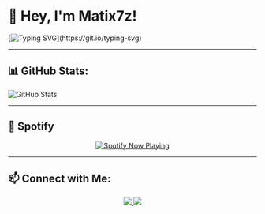 # 👋 Hey, I'm Matix7z!

[![Typing SVG](https://readme-typing-svg.herokuapp.com?font=Fira+Code&pause=1000&color=F74DE9&width=435&lines=Hey%2C+welcome+to+my+GitHub!;I+love+Netspend+and+Fortnite!)](https://git.io/typing-svg)
 

---

## 📊 GitHub Stats:
![GitHub Stats](https://github-readme-stats.vercel.app/api?username=Matix7z&show_icons=true&theme=dracula)

---

## 🎵 Spotify  

<p align="center">
  <a href="https://github.com/kittinan/spotify-github-profile">
    <img src="https://spotify-github-profile.kittinanx.com/api/view?uid=31p4sdfodgec6dn6qqydvpkcjytu&cover_image=true&theme=default&show_offline=false&background_color=121212&interchange=false" alt="Spotify Now Playing">
  </a>
</p>

---

## 📫 Connect with Me:
<p align="center">
  <a href="https://twitter.com/j1xtx" target="_blank">
    <img src="https://img.shields.io/badge/X-000000?style=for-the-badge&logo=x&logoColor=white" />
  </a>
  <a href="https://discord.com/users/1114912242920587295" target="_blank">
    <img src="https://img.shields.io/badge/Discord-5865F2?style=for-the-badge&logo=discord&logoColor=white" />
  </a>
</p>




